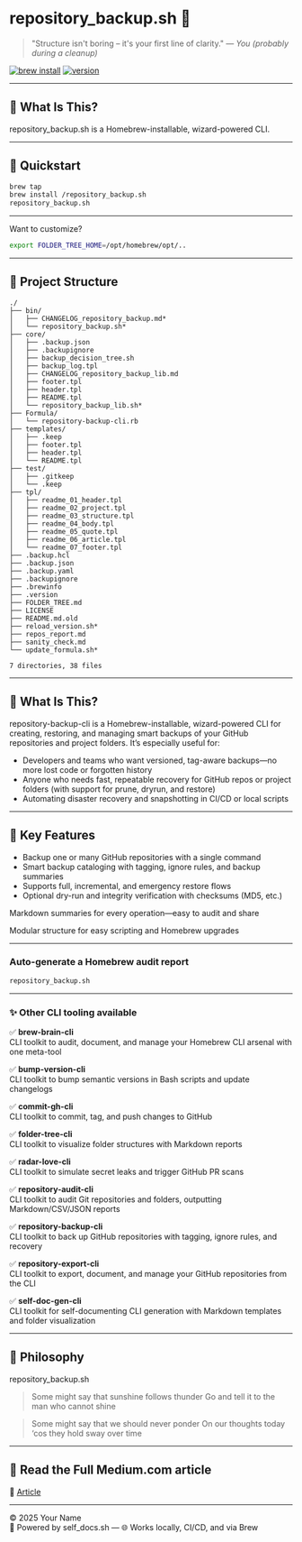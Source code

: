 # repository_backup.sh 🌳

> "Structure isn't boring – it's your first line of clarity." — *You (probably during a cleanup)*

[![brew install](https://img.shields.io/badge/brew--install-success-green?logo=homebrew)](https://github.com/raymonepping/homebrew-repository_backup.sh)
[![version](https://img.shields.io/badge/version-1.7.1-blue)](https://github.com/raymonepping/homebrew-repository_backup.sh)

---

## 🧭 What Is This?

repository_backup.sh is a Homebrew-installable, wizard-powered CLI.

---

## 🚀 Quickstart

```bash
brew tap 
brew install /repository_backup.sh
repository_backup.sh
```

---

Want to customize?

```bash
export FOLDER_TREE_HOME=/opt/homebrew/opt/..
```

---

## 📂 Project Structure

```
./
├── bin/
│   ├── CHANGELOG_repository_backup.md*
│   └── repository_backup.sh*
├── core/
│   ├── .backup.json
│   ├── .backupignore
│   ├── backup_decision_tree.sh
│   ├── backup_log.tpl
│   ├── CHANGELOG_repository_backup_lib.md
│   ├── footer.tpl
│   ├── header.tpl
│   ├── README.tpl
│   └── repository_backup_lib.sh*
├── Formula/
│   └── repository-backup-cli.rb
├── templates/
│   ├── .keep
│   ├── footer.tpl
│   ├── header.tpl
│   └── README.tpl
├── test/
│   ├── .gitkeep
│   └── .keep
├── tpl/
│   ├── readme_01_header.tpl
│   ├── readme_02_project.tpl
│   ├── readme_03_structure.tpl
│   ├── readme_04_body.tpl
│   ├── readme_05_quote.tpl
│   ├── readme_06_article.tpl
│   └── readme_07_footer.tpl
├── .backup.hcl
├── .backup.json
├── .backup.yaml
├── .backupignore
├── .brewinfo
├── .version
├── FOLDER_TREE.md
├── LICENSE
├── README.md.old
├── reload_version.sh*
├── repos_report.md
├── sanity_check.md
└── update_formula.sh*

7 directories, 38 files
```

---

## 🧭 What Is This?

repository-backup-cli is a Homebrew-installable, wizard-powered CLI for creating, restoring, and managing smart backups of your GitHub repositories and project folders.
It’s especially useful for:

- Developers and teams who want versioned, tag-aware backups—no more lost code or forgotten history
- Anyone who needs fast, repeatable recovery for GitHub repos or project folders (with support for prune, dryrun, and restore)
- Automating disaster recovery and snapshotting in CI/CD or local scripts

---

## 🔑 Key Features

- Backup one or many GitHub repositories with a single command
- Smart backup cataloging with tagging, ignore rules, and backup summaries
- Supports full, incremental, and emergency restore flows
- Optional dry-run and integrity verification with checksums (MD5, etc.)
 
Markdown summaries for every operation—easy to audit and share

Modular structure for easy scripting and Homebrew upgrades

---

### Auto-generate a Homebrew audit report

```bash
repository_backup.sh
```

---

### ✨ Other CLI tooling available

✅ **brew-brain-cli**  
CLI toolkit to audit, document, and manage your Homebrew CLI arsenal with one meta-tool

✅ **bump-version-cli**  
CLI toolkit to bump semantic versions in Bash scripts and update changelogs

✅ **commit-gh-cli**  
CLI toolkit to commit, tag, and push changes to GitHub

✅ **folder-tree-cli**  
CLI toolkit to visualize folder structures with Markdown reports

✅ **radar-love-cli**  
CLI toolkit to simulate secret leaks and trigger GitHub PR scans

✅ **repository-audit-cli**  
CLI toolkit to audit Git repositories and folders, outputting Markdown/CSV/JSON reports

✅ **repository-backup-cli**  
CLI toolkit to back up GitHub repositories with tagging, ignore rules, and recovery

✅ **repository-export-cli**  
CLI toolkit to export, document, and manage your GitHub repositories from the CLI

✅ **self-doc-gen-cli**  
CLI toolkit for self-documenting CLI generation with Markdown templates and folder visualization

---

## 🧠 Philosophy

repository_backup.sh 

> Some might say that sunshine follows thunder
> Go and tell it to the man who cannot shine

> Some might say that we should never ponder
> On our thoughts today ‘cos they hold sway over time

---

## 📘 Read the Full Medium.com article

📖 [Article](..) 

---

© 2025 Your Name  
🧠 Powered by self_docs.sh — 🌐 Works locally, CI/CD, and via Brew
